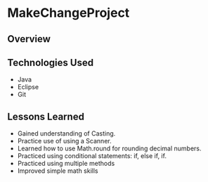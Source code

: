 # MakeChangeProject

## Overview


## Technologies Used
- Java
- Eclipse
- Git

## Lessons Learned
- Gained understanding of Casting.
- Practice use of using a Scanner.
- Learned how to use Math.round for rounding decimal numbers.
- Practiced using conditional statements: if, else if, if.
- Practiced using multiple methods
- Improved simple math skills 
